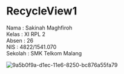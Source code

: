 # RecycleView1

Nama : Sakinah Maghfiroh <br>
Kelas : XI RPL 2 <br>
Absen : 26 <br>
NIS : 4822/1541.070 <br>
Sekolah : SMK Telkom Malang 

![9a5b0f9a-d1ec-11e6-8250-bc876a55fa79](https://cloud.githubusercontent.com/assets/22133146/21741938/18f2af1c-d499-11e6-9c33-30b644227be8.jpg)

